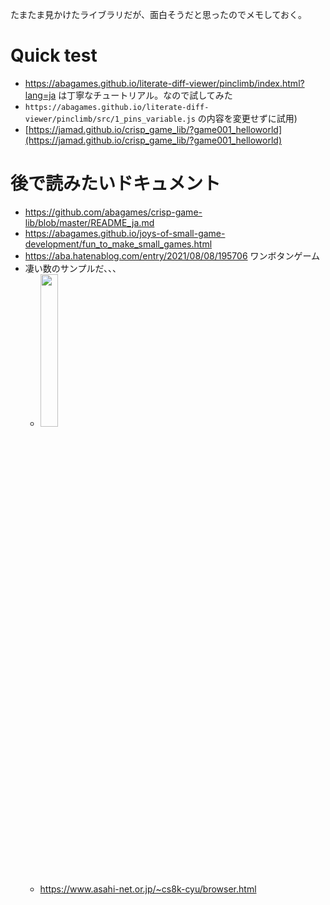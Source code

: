 たまたま見かけたライブラリだが、面白そうだと思ったのでメモしておく。

# Quick test 
* https://abagames.github.io/literate-diff-viewer/pinclimb/index.html?lang=ja は丁寧なチュートリアル。なので試してみた
* `https://abagames.github.io/literate-diff-viewer/pinclimb/src/1_pins_variable.js` の内容を変更せずに試用)
* [https://jamad.github.io/crisp_game_lib/?game001_helloworld](https://jamad.github.io/crisp_game_lib/?game001_helloworld)

# 後で読みたいドキュメント
* https://github.com/abagames/crisp-game-lib/blob/master/README_ja.md
* https://abagames.github.io/joys-of-small-game-development/fun_to_make_small_games.html
* https://aba.hatenablog.com/entry/2021/08/08/195706 ワンボタンゲーム
* 凄い数のサンプルだ、、、　
  * <img src="https://github.com/jamad/jamad.github.io/assets/949913/c11f2beb-647d-428b-ab0c-3549e18ea615" width="25%" />
  * https://www.asahi-net.or.jp/~cs8k-cyu/browser.html



